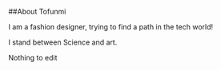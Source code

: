##About Tofunmi

I am a fashion designer, trying to find a path in the tech world! 

I stand between Science and art.

Nothing to edit